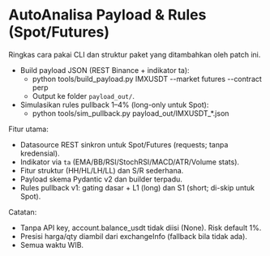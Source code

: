 # AutoAnalisa Payload & Rules (Spot/Futures)

Ringkas cara pakai CLI dan struktur paket yang ditambahkan oleh patch ini.

- Build payload JSON (REST Binance + indikator ta):
  - python tools/build_payload.py IMXUSDT --market futures --contract perp
  - Output ke folder `payload_out/`.
- Simulasikan rules pullback 1–4% (long-only untuk Spot):
  - python tools/sim_pullback.py payload_out/IMXUSDT_*.json

Fitur utama:
- Datasource REST sinkron untuk Spot/Futures (requests; tanpa kredensial).
- Indikator via `ta` (EMA/BB/RSI/StochRSI/MACD/ATR/Volume stats).
- Fitur struktur (HH/HL/LH/LL) dan S/R sederhana.
- Payload skema Pydantic v2 dan builder terpadu.
- Rules pullback v1: gating dasar + L1 (long) dan S1 (short; di-skip untuk Spot).

Catatan:
- Tanpa API key, account.balance_usdt tidak diisi (None). Risk default 1%.
- Presisi harga/qty diambil dari exchangeInfo (fallback bila tidak ada).
- Semua waktu WIB.


